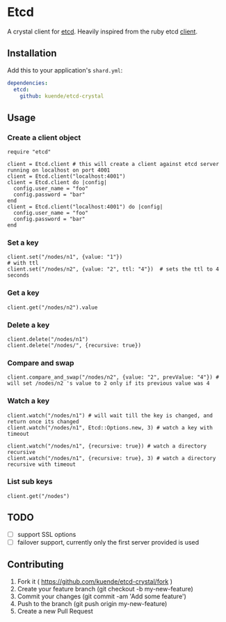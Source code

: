 # Etcd

A crystal client for [etcd](https://github.com/coreos/etcd). Heavily inspired from the ruby etcd [client](https://github.com/ranjib/etcd-ruby).

## Installation


Add this to your application's `shard.yml`:

```yaml
dependencies:
  etcd:
    github: kuende/etcd-crystal
```


## Usage

### Create a client object

```crystal
require "etcd"

client = Etcd.client # this will create a client against etcd server running on localhost on port 4001
client = Etcd.client("localhost:4001")
client = Etcd.client do |config|
  config.user_name = "foo"
  config.password = "bar"
end
client = Etcd.client("localhost:4001") do |config|
  config.user_name = "foo"
  config.password = "bar"
end
```

### Set a key

```crystal
client.set("/nodes/n1", {value: "1"})
# with ttl
client.set("/nodes/n2", {value: "2", ttl: "4"})  # sets the ttl to 4 seconds
```

### Get a key

```crystal
client.get("/nodes/n2").value
```

### Delete a key

```crystal
client.delete("/nodes/n1")
client.delete("/nodes/", {recursive: true})
```

### Compare and swap

```crystal
client.compare_and_swap("/nodes/n2", {value: "2", prevValue: "4"}) # will set /nodes/n2 's value to 2 only if its previous value was 4
```

### Watch a key

```crystal
client.watch("/nodes/n1") # will wait till the key is changed, and return once its changed
client.watch("/nodes/n1", Etcd::Options.new, 3) # watch a key with timeout

client.watch("/nodes/n1", {recursive: true}) # watch a directory recursive
client.watch("/nodes/n1", {recursive: true}, 3) # watch a directory recursive with timeout
```

### List sub keys

```crystal
client.get("/nodes")
```

## TODO

- [ ] support SSL options
- [ ] failover support, currently only the first server provided is used

## Contributing

1. Fork it ( https://github.com/kuende/etcd-crystal/fork )
2. Create your feature branch (git checkout -b my-new-feature)
3. Commit your changes (git commit -am 'Add some feature')
4. Push to the branch (git push origin my-new-feature)
5. Create a new Pull Request
